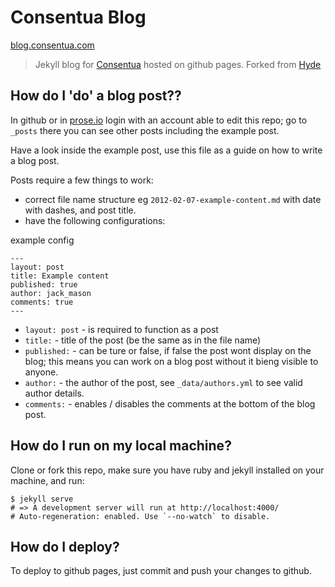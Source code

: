 # Consentua Blog

[blog.consentua.com](http://blog.consentua.com)

> Jekyll blog for [Consentua](http://Consentua.com) hosted on github pages. Forked from [Hyde](https://github.com/poole/hyde)

## How do I 'do' a blog post??

In github or in [prose.io](http://prose.io/) login with an account able to edit this repo; go to `_posts` there you can see other posts including the example post.

Have a look inside the example post, use this file as a guide on how to write a blog post.

Posts require a few things to work:
* correct file name structure eg `2012-02-07-example-content.md` with date with dashes, and post title.
* have the following configurations:

example config
```
---
layout: post
title: Example content
published: true
author: jack_mason
comments: true
---
```

* `layout: post` - is required to function as a post
* `title:` - title of the post (be the same as in the file name)
* `published:` - can be ture or false, if false the post wont display on the blog; this means you can work on a blog post without it bieng visible to anyone.
* `author:` - the author of the post, see `_data/authors.yml` to see valid author details.
* `comments:` - enables / disables the comments at the bottom of the blog post.


## How do I run on my local machine?

Clone or fork this repo,
make sure you have ruby and jekyll installed on your machine, and run:

```
$ jekyll serve
# => A development server will run at http://localhost:4000/
# Auto-regeneration: enabled. Use `--no-watch` to disable.
```

## How do I deploy?

To deploy to github pages, just commit and push your changes to github.